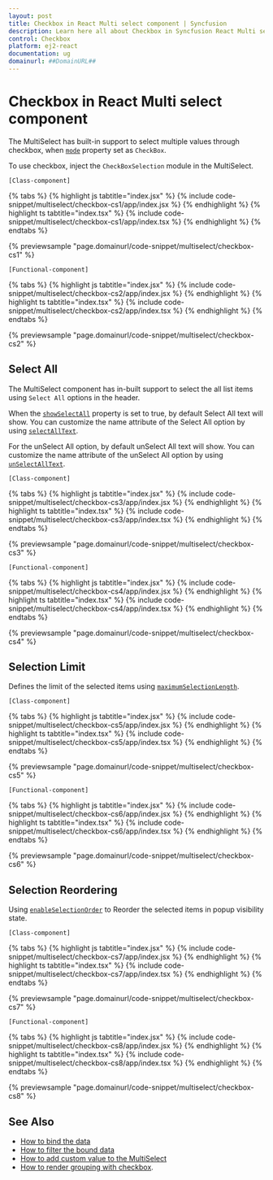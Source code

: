 ```yaml
---
layout: post
title: Checkbox in React Multi select component | Syncfusion
description: Learn here all about Checkbox in Syncfusion React Multi select component of Syncfusion Essential JS 2 and more.
control: Checkbox 
platform: ej2-react
documentation: ug
domainurl: ##DomainURL##
---
```


# Checkbox in React Multi select component

The MultiSelect has built-in support to select multiple values through checkbox, when [`mode`](https://ej2.syncfusion.com/react/documentation/api/multi-select/#mode) property set as `CheckBox`.

To use checkbox, inject the `CheckBoxSelection` module in the MultiSelect.

`[Class-component]`

{% tabs %}
{% highlight js tabtitle="index.jsx" %}
{% include code-snippet/multiselect/checkbox-cs1/app/index.jsx %}
{% endhighlight %}
{% highlight ts tabtitle="index.tsx" %}
{% include code-snippet/multiselect/checkbox-cs1/app/index.tsx %}
{% endhighlight %}
{% endtabs %}

 {% previewsample "page.domainurl/code-snippet/multiselect/checkbox-cs1" %}

`[Functional-component]`

{% tabs %}
{% highlight js tabtitle="index.jsx" %}
{% include code-snippet/multiselect/checkbox-cs2/app/index.jsx %}
{% endhighlight %}
{% highlight ts tabtitle="index.tsx" %}
{% include code-snippet/multiselect/checkbox-cs2/app/index.tsx %}
{% endhighlight %}
{% endtabs %}

 {% previewsample "page.domainurl/code-snippet/multiselect/checkbox-cs2" %}

## Select All

The MultiSelect component has in-built support to select the all list items using `Select All` options in the header.

When the [`showSelectAll`](https://ej2.syncfusion.com/react/documentation/api/multi-select/#showselectall) property is set to true, by default Select All text will show. You can customize the name attribute of the Select All option by using [`selectAllText`](https://ej2.syncfusion.com/react/documentation/api/multi-select/#selectalltext).

For the unSelect All option, by default unSelect All text will show. You can customize the name attribute of the unSelect All option by using [`unSelectAllText`](https://ej2.syncfusion.com/react/documentation/api/multi-select/#unselectalltext).

`[Class-component]`

{% tabs %}
{% highlight js tabtitle="index.jsx" %}
{% include code-snippet/multiselect/checkbox-cs3/app/index.jsx %}
{% endhighlight %}
{% highlight ts tabtitle="index.tsx" %}
{% include code-snippet/multiselect/checkbox-cs3/app/index.tsx %}
{% endhighlight %}
{% endtabs %}

 {% previewsample "page.domainurl/code-snippet/multiselect/checkbox-cs3" %}

`[Functional-component]`

{% tabs %}
{% highlight js tabtitle="index.jsx" %}
{% include code-snippet/multiselect/checkbox-cs4/app/index.jsx %}
{% endhighlight %}
{% highlight ts tabtitle="index.tsx" %}
{% include code-snippet/multiselect/checkbox-cs4/app/index.tsx %}
{% endhighlight %}
{% endtabs %}

 {% previewsample "page.domainurl/code-snippet/multiselect/checkbox-cs4" %}

## Selection Limit

Defines the limit of the selected items using [`maximumSelectionLength`](https://ej2.syncfusion.com/react/documentation/api/multi-select/#maximumselectionlength).

`[Class-component]`

{% tabs %}
{% highlight js tabtitle="index.jsx" %}
{% include code-snippet/multiselect/checkbox-cs5/app/index.jsx %}
{% endhighlight %}
{% highlight ts tabtitle="index.tsx" %}
{% include code-snippet/multiselect/checkbox-cs5/app/index.tsx %}
{% endhighlight %}
{% endtabs %}

 {% previewsample "page.domainurl/code-snippet/multiselect/checkbox-cs5" %}

`[Functional-component]`

{% tabs %}
{% highlight js tabtitle="index.jsx" %}
{% include code-snippet/multiselect/checkbox-cs6/app/index.jsx %}
{% endhighlight %}
{% highlight ts tabtitle="index.tsx" %}
{% include code-snippet/multiselect/checkbox-cs6/app/index.tsx %}
{% endhighlight %}
{% endtabs %}

 {% previewsample "page.domainurl/code-snippet/multiselect/checkbox-cs6" %}

## Selection Reordering

Using [`enableSelectionOrder`](https://ej2.syncfusion.com/react/documentation/api/multi-select/#enableselectionorder) to Reorder the selected items in popup visibility state.

`[Class-component]`

{% tabs %}
{% highlight js tabtitle="index.jsx" %}
{% include code-snippet/multiselect/checkbox-cs7/app/index.jsx %}
{% endhighlight %}
{% highlight ts tabtitle="index.tsx" %}
{% include code-snippet/multiselect/checkbox-cs7/app/index.tsx %}
{% endhighlight %}
{% endtabs %}

 {% previewsample "page.domainurl/code-snippet/multiselect/checkbox-cs7" %}

`[Functional-component]`

{% tabs %}
{% highlight js tabtitle="index.jsx" %}
{% include code-snippet/multiselect/checkbox-cs8/app/index.jsx %}
{% endhighlight %}
{% highlight ts tabtitle="index.tsx" %}
{% include code-snippet/multiselect/checkbox-cs8/app/index.tsx %}
{% endhighlight %}
{% endtabs %}

 {% previewsample "page.domainurl/code-snippet/multiselect/checkbox-cs8" %}

## See Also

* [How to bind the data](https://ej2.syncfusion.com/react/documentation/multi-select/data-binding)
* [How to filter the bound data](https://ej2.syncfusion.com/react/documentation/multi-select/filtering)
* [How to add custom value to the MultiSelect](https://ej2.syncfusion.com/react/documentation/multi-select/custom-value)
* [How to render grouping with checkbox](https://ej2.syncfusion.com/react/documentation/multi-select/grouping#grouping-with-checkbox).